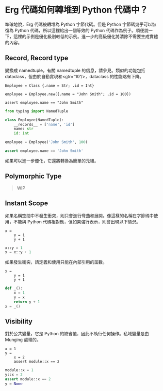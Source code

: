 # Erg 代碼如何轉堆到 Python 代碼中？

準確地說，Erg 代碼被轉堆為 Python 字節代碼。但是 Python 字節碼幾乎可以恢復為 Python 代碼，所以這裡給出一個等效的 Python 代碼作為例子。順便說一下，這裡的示例是優化級別較低的示例。進一步的高級優化將清除不需要生成實體的內容。

## Record, Record type

變換成 namedtuple。有關 namedtuple 的信息，請參見。類似的功能包括 dataclass，但由於自動實現和<gtr=“10”/>，dataclass 的性能略有下降。


```erg
Employee = Class {.name = Str; .id = Int}

employee = Employee.new({.name = "John Smith"; .id = 100})

assert employee.name == "John Smith"
```


```python
from typing import NamedTuple

class Employee(NamedTuple):
    __records__ = ['name', 'id']
    name: str
    id: int

employee = Employee('John Smith', 100)

assert employee.name == 'John Smith'
```

如果可以進一步優化，它還將轉換為簡單的元組。

## Polymorphic Type

> WIP

## Instant Scope

如果名稱空間中不發生衝突，則只會進行彎曲和展開。像這樣的名稱在字節碼中使用，不能與 Python 代碼相對應，但如果強行表示，則會出現以下情況。


```erg
x =
    y = 1
    y + 1
```


```python
x::y = 1
x = x::y + 1
```

如果發生衝突，請定義和使用只能在內部引用的函數。


```erg
x =
    y = 1
    y + 1
```


```python
def _():
    x = 1
    y = x
    return y + 1
x = _()
```

## Visibility

對於公共變量，它是 Python 的缺省值，因此不執行任何操作。私域變量是由 Munging 處理的。


```erg
x = 1
y =
    x = 2
    assert module::x == 2
```


```python
module::x = 1
y::x = 2
assert module::x == 2
y = None
```